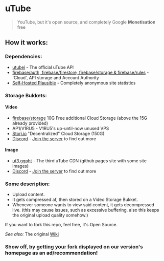 # uTube
> YouTube, but it's open source, and completely Google **Monetisation** free

## How it works:
### Dependencies:
- [utubei](https://Common-Codes.github.io/utubei) - The official uTube API
- [firebase/auth, firebase/firestore, firebase/storage & firebase/rules](https://firebase.google.com) - 'Cloud', API storage and Account Authority
- [Self-Hosted Plausible](https://plausible.io/docs/self-hosting) - Completely anonymous site statistics

### Storage Bukkets:
#### Video
- [firebase/storage](https://firebase.google.com) 10G Free additional Cloud Storage (above the 15G already provided)
- AP1/V1RU5 - V1RU5's up-until-now unused VPS
- [Storj.io](https://storj.io) "Decentralized" Cloud Storage (150G)
- [Discord](https://discord.com) - [Join the server](https://discord.com/invite/Wh2zxEfYaB) to find out more

#### Image
- [ut3.ggpht](https://tallerthanshort.github.io/ut3.ggpht/) - The third uTube CDN (github pages site with some site images)
- [Discord](https://discord.com) - [Join the server](https://discord.com/invite/Wh2zxEfYaB) to find out more

### Some description:
- Upload content.
- It gets compressed af, then stored on a Video Storage Bukket.
- Whenever someone wants to view said content, it gets decompressed live.
(this may cause issues, such as excessive buffering. also this keeps the original upload quality somehow.)


If you want to fork this repo, feel free, it's Open Source.

_See also:_ The original [Wiki](https://github.com/CKStudios2018/OpenSource-uTube/wiki)

### Show off, by getting [your fork](https://github.com/CKStudios2018/OpenSource-uTube/discussions/7) displayed on our version's homepage as an ad/recommendation!

